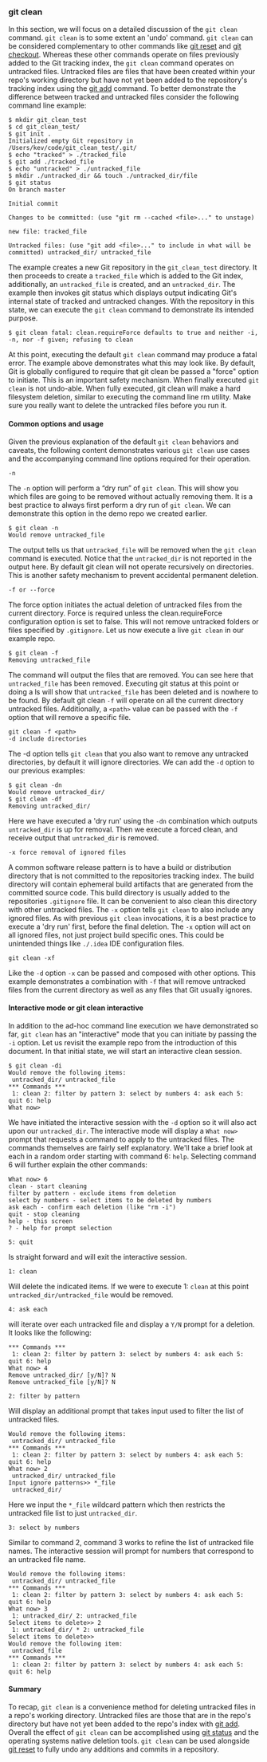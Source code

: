 ### git clean

In this section, we will focus on a detailed discussion of the `git clean` command. `git clean` is to some extent an 'undo' command. `git clean` can be considered complementary to other commands like [git reset](https://www.atlassian.com/git/tutorials/undoing-changes/git-reset) and [git checkout](https://www.atlassian.com/git/tutorials/using-branches/git-checkout). Whereas these other commands operate on files previously added to the Git tracking index, the `git clean` command operates on untracked files. Untracked files are files that have been created within your repo's working directory but have not yet been added to the repository's tracking index using the [git add](https://www.atlassian.com/git/tutorials/saving-changes) command. To better demonstrate the difference between tracked and untracked files consider the following command line example:

```
$ mkdir git_clean_test
$ cd git_clean_test/
$ git init .
Initialized empty Git repository in /Users/kev/code/git_clean_test/.git/
$ echo "tracked" > ./tracked_file
$ git add ./tracked_file
$ echo "untracked" > ./untracked_file
$ mkdir ./untracked_dir && touch ./untracked_dir/file
$ git status
On branch master

Initial commit

Changes to be committed: (use "git rm --cached <file>..." to unstage)

new file: tracked_file

Untracked files: (use "git add <file>..." to include in what will be committed) untracked_dir/ untracked_file
```

The example creates a new Git repository in the `git_clean_test` directory. It then proceeds to create a `tracked_file` which is added to the Git index, additionally, an `untracked_file` is created, and an `untracked_dir`. The example then invokes git status which displays output indicating Git's internal state of tracked and untracked changes. With the repository in this state, we can execute the `git clean` command to demonstrate its intended purpose.

```
$ git clean fatal: clean.requireForce defaults to true and neither -i, -n, nor -f given; refusing to clean
```

At this point, executing the default `git clean` command may produce a fatal error. The example above demonstrates what this may look like. By default, Git is globally configured to require that git clean be passed a "force" option to initiate. This is an important safety mechanism. When finally executed `git clean` is not undo-able. When fully executed, git clean will make a hard filesystem deletion, similar to executing the command line rm utility. Make sure you really want to delete the untracked files before you run it.

#### Common options and usage

Given the previous explanation of the default `git clean` behaviors and caveats, the following content demonstrates various `git clean` use cases and the accompanying command line options required for their operation.

```
-n
```

The `-n` option will perform a “dry run” of `git clean`. This will show you which files are going to be removed without actually removing them. It is a best practice to always first perform a dry run of `git clean`. We can demonstrate this option in the demo repo we created earlier.

```
$ git clean -n
Would remove untracked_file
```

The output tells us that `untracked_file` will be removed when the `git clean` command is executed. Notice that the `untracked_dir` is not reported in the output here. By default git clean will not operate recursively on directories. This is another safety mechanism to prevent accidental permanent deletion.

```-f or --force```

The force option initiates the actual deletion of untracked files from the current directory. Force is required unless the clean.requireForce configuration option is set to false. This will not remove untracked folders or files specified by `.gitignore`. Let us now execute a live `git clean` in our example repo.

```
$ git clean -f
Removing untracked_file
```

The command will output the files that are removed. You can see here that `untracked_file` has been removed. Executing git status at this point or doing a ls will show that `untracked_file` has been deleted and is nowhere to be found. By default git clean `-f` will operate on all the current directory untracked files. Additionally, a `<path>` value can be passed with the `-f` option that will remove a specific file.

```
git clean -f <path>
-d include directories
```

The -d option tells `git clean` that you also want to remove any untracked directories, by default it will ignore directories. We can add the `-d` option to our previous examples:

```
$ git clean -dn
Would remove untracked_dir/
$ git clean -df
Removing untracked_dir/
```

Here we have executed a 'dry run' using the `-dn` combination which outputs `untracked_dir` is up for removal. Then we execute a forced clean, and receive output that `untracked_dir` is removed.

```
-x force removal of ignored files
```

A common software release pattern is to have a build or distribution directory that is not committed to the repositories tracking index. The build directory will contain ephemeral build artifacts that are generated from the committed source code. This build directory is usually added to the repositories `.gitignore` file. It can be convenient to also clean this directory with other untracked files. The `-x` option tells `git clean` to also include any ignored files. As with previous `git clean` invocations, it is a best practice to execute a 'dry run' first, before the final deletion. The `-x` option will act on all ignored files, not just project build specific ones. This could be unintended things like `./.idea` IDE configuration files.

```
git clean -xf
```

Like the `-d` option `-x` can be passed and composed with other options. This example demonstrates a combination with `-f` that will remove untracked files from the current directory as well as any files that Git usually ignores.

#### Interactive mode or git clean interactive

In addition to the ad-hoc command line execution we have demonstrated so far, `git clean` has an "interactive" mode that you can initiate by passing the `-i` option. Let us revisit the example repo from the introduction of this document. In that initial state, we will start an interactive clean session.

```
$ git clean -di
Would remove the following items:
 untracked_dir/ untracked_file
*** Commands ***
 1: clean 2: filter by pattern 3: select by numbers 4: ask each 5: quit 6: help
What now>
```

We have initiated the interactive session with the `-d` option so it will also act upon our `untracked_dir`. The interactive mode will display a `What now>` prompt that requests a command to apply to the untracked files. The commands themselves are fairly self explanatory. We'll take a brief look at each in a random order starting with command 6: `help`. Selecting command 6 will further explain the other commands:

```
What now> 6
clean - start cleaning
filter by pattern - exclude items from deletion
select by numbers - select items to be deleted by numbers
ask each - confirm each deletion (like "rm -i")
quit - stop cleaning
help - this screen
? - help for prompt selection
```

```
5: quit
```

Is straight forward and will exit the interactive session.

```
1: clean
```

Will delete the indicated items. If we were to execute 1: `clean` at this point `untracked_dir/untracked_file` would be removed.

```
4: ask each
```

will iterate over each untracked file and display a `Y/N` prompt for a deletion. It looks like the following:

```
*** Commands ***
 1: clean 2: filter by pattern 3: select by numbers 4: ask each 5: quit 6: help
What now> 4
Remove untracked_dir/ [y/N]? N
Remove untracked_file [y/N]? N
```

```
2: filter by pattern
```

Will display an additional prompt that takes input used to filter the list of untracked files.

```
Would remove the following items:
 untracked_dir/ untracked_file
*** Commands ***
 1: clean 2: filter by pattern 3: select by numbers 4: ask each 5: quit 6: help
What now> 2
 untracked_dir/ untracked_file
Input ignore patterns>> *_file
 untracked_dir/
```

Here we input the `*_file` wildcard pattern which then restricts the untracked file list to just `untracked_dir`.

```
3: select by numbers
```

Similar to command 2, command 3 works to refine the list of untracked file names. The interactive session will prompt for numbers that correspond to an untracked file name.

```
Would remove the following items:
 untracked_dir/ untracked_file
*** Commands ***
 1: clean 2: filter by pattern 3: select by numbers 4: ask each 5: quit 6: help
What now> 3
 1: untracked_dir/ 2: untracked_file
Select items to delete>> 2
 1: untracked_dir/ * 2: untracked_file
Select items to delete>>
Would remove the following item:
 untracked_file
*** Commands ***
 1: clean 2: filter by pattern 3: select by numbers 4: ask each 5: quit 6: help
```

#### Summary

To recap, `git clean` is a convenience method for deleting untracked files in a repo's working directory. Untracked files are those that are in the repo's directory but have not yet been added to the repo's index with [git add](https://www.atlassian.com/git/tutorials/saving-changes). Overall the effect of `git clean` can be accomplished using [git status](https://www.atlassian.com/git/tutorials/inspecting-a-repository) and the operating systems native deletion tools. `git clean` can be used alongside [git reset](https://www.atlassian.com/git/tutorials/undoing-changes/git-reset) to fully undo any additions and commits in a repository.
